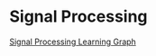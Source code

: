 # Signal Processing

[Signal Processing Learning Graph](https://dmccreary.github.io/signal-processing/sims/graph-viewer/view-graph-v3.html)